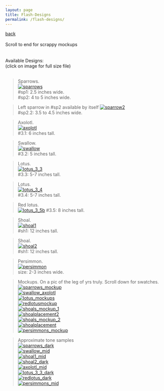 ```yaml
---
layout: page
title: Flash-Designs
permalink: /flash-designs/
---
```

<a href="/">back</a>
<br>
<br>
Scroll to end for scrappy mockups  
<br><br>
Available Designs:  
(click on image for full size file)
<br><br>

> Sparrows.  
>[![sparrows](/images/flash/sparrows.jpg)](https://frogsfrogs.github.io/images/flash/sparrows.jpg)  
> #sp1: 2.5 inches wide.  
> #sp2: 4 to 5 inches wide.  

> Left sparrow in #sp2 available by itself
 >[![sparrow2](/images/flash/sparrow2.jpg)](https://frogsfrogs.github.io/images/flash/sparrow2.jpg)  
> #sp2.2: 3.5 to 4.5 inches wide.  
  
> Axolotl.  
> [![axolotl](/images/flash/axolotl.jpg)](https://frogsfrogs.github.io/images/flash/axolotl.jpg)  
> #3.1: 6 inches tall.  

> Swallow.  
>[![swallow](/images/flash/swallow.jpg)](https://frogsfrogs.github.io/images/flash/swallow.jpg)  
> #3.2: 5 inches tall.  

> Lotus.  
>[![lotus_3_3](/images/flash/lotus_3_3.jpg)](https://frogsfrogs.github.io/images/flash/lotus_3_3.jpg)  
> #3.3: 5-7 inches tall.  

> Lotus.  
>[![lotus_3_4](/images/flash/lotus_3_4.jpg)](https://frogsfrogs.github.io/images/flash/lotus_3_4.jpg)  
> #3.4: 5-7 inches tall.  

> Red lotus.  
[![lotus_3_5b](/images/flash/lotus_3_5b.jpg)](https://frogsfrogs.github.io/images/flash/lotus_3_5b.jpg) 
> #3.5: 8 inches tall.  
  
> Shoal.  
>[![shoal1](/images/flash/shoal1.jpg)](https://frogsfrogs.github.io/images/flash/shoal1.jpg)  
> #sh1: 12 inches tall.  
  
> Shoal.  
>[![shoal2](/images/flash/shoal2.jpg)](https://frogsfrogs.github.io/images/flash/shoal2.jpg)  
> #sh1: 12 inches tall.  

> Persimmon.  
>[![persimmon](/images/flash/persimmons-color-brush-2-web.jpg)](https://frogsfrogs.github.io/images/flash/persimmons-color-brush-2-web.jpg)  
> size: 2-3 inches wide.   


> Mockups. On a pic of the leg of yrs truly. Scroll down for swatches.  
 >[![sparrows_mockup](/images/flash/sparrows_mockup.jpg)](https://frogsfrogs.github.io/images/flash/sparrows_mockup.jpg)  
>[![swallow_axolotl](/images/flash/swallow_axolotl.jpg)](https://frogsfrogs.github.io/images/flash/swallow_axolotl.jpg)  
>[![lotus_mockups](/images/flash/lotus_mockups.jpg)](https://frogsfrogs.github.io/images/flash/lotus_mockups.jpg)  
>[![redlotusmockup](/images/flash/redlotus_mockup.jpg)](https://frogsfrogs.github.io/images/flash/redlotus_mockup.jpg)  
>[![shoals_mockup_1](/images/flash/shoals_mockup_1.jpg)](https://frogsfrogs.github.io/images/flash/shoals_mockup_1.jpg)  
>[![shoalplacement2](/images/flash/shoalplacement2.JPG)](https://frogsfrogs.github.io/images/flash/shoalplacement2.JPG)  
>[![shoals_mockup_2](/images/flash/shoals_mockup_2.jpg)](https://frogsfrogs.github.io/images/flash/shoals_mockup_2.jpg)  
>[![shoalplacement](/images/flash/shoalplacement.JPG)](https://frogsfrogs.github.io/images/flash/shoalplacement.JPG)  
>[![persimmons_mockup](/images/flash/persimmons_mockup.jpg)](https://frogsfrogs.github.io/images/flash/persimmons_mockup.jpg)  

> Approximate tone samples  
>[![sparrows_dark](/images/flash/sparrows_dark.jpg)](https://frogsfrogs.github.io/images/flash/sparrows_dark.jpg)  
>[![swallow_mid](/images/flash/swallow_mid.jpg)](https://frogsfrogs.github.io/images/flash/swallow_mid.jpg)  
>[![shoal1_mid](/images/flash/shoal1_mid.jpg)](https://frogsfrogs.github.io/images/flash/shoal1_mid.jpg)  
>[![shoal2_dark](/images/flash/shoal2_dark.jpg)](https://frogsfrogs.github.io/images/flash/shoal2_dark.jpg)  
>[![axolotl_mid](/images/flash/axolotl_mid.jpg)](https://frogsfrogs.github.io/images/flash/axolotl_mid.jpg)  
>[![lotus_3_3_dark](/images/flash/lotus_3_3_dark.jpg)](https://frogsfrogs.github.io/images/flash/lotus_3_3_dark.jpg)  
>[![redlotus_dark](/images/flash/redlotus_dark.jpg)](https://frogsfrogs.github.io/images/flash/redlotus_dark.jpg)  
>[![persimmons_mid](/images/flash/persimmons_mid.jpg)](https://frogsfrogs.github.io/images/flash/persimmons_mid.jpg)  



